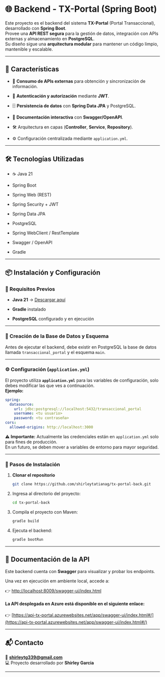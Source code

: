 # 🌐 Backend - TX-Portal (Spring Boot)

Este proyecto es el backend del sistema **TX-Portal** (Portal Transaccional), desarrollado con **Spring Boot**.  
Provee una **API REST segura** para la gestión de datos, integración con APIs externas y almacenamiento en **PostgreSQL**.  
Su diseño sigue una **arquitectura modular** para mantener un código limpio, mantenible y escalable.

----------

## 🚀 Características

-   📡 **Consumo de APIs externas** para obtención y sincronización de información.
    
-   🔐 **Autenticación y autorización** mediante **JWT**.
    
-   🗄️ **Persistencia de datos** con **Spring Data JPA** y PostgreSQL.
    
-   📑 **Documentación interactiva** con **Swagger/OpenAPI**.
    
-   🛠️ Arquitectura en capas (**Controller**, **Service**, **Repository**).
    
-   ⚙️ Configuración centralizada mediante `application.yml`.
    

----------

## 🛠️ Tecnologías Utilizadas

-   ☕ Java 21
    
-   Spring Boot
    
-   Spring Web (REST)
    
-   Spring Security + JWT
    
-   Spring Data JPA
    
-   PostgreSQL
    
-   Spring WebClient / RestTemplate
    
-   Swagger / OpenAPI
    
-   Gradle
    

----------

## 📦 Instalación y Configuración

### 🔹 Requisitos Previos

-   **Java 21** → [Descargar aquí](https://www.oracle.com/java/technologies/downloads/#java21) 
    
-   **Gradle** instalado
    
-   **PostgreSQL** configurado y en ejecución

----------

### 🔹 Creación de la Base de Datos y Esquema
Antes de ejecutar el backend, debe existir en PostgreSQL la base de datos llamada `transaccional_portal` y el esquema `main`.

----------

### ⚙️ Configuración (`application.yml`)

El proyecto utiliza **`application.yml`** para las variables de configuración, solo debes modificar las que ves a continuación.  
**Ejemplo:**

```yaml
spring:
  datasource:
    url: jdbc:postgresql://localhost:5432/transaccional_portal
    username: <tu usuario>
    password: <tu contraseña>
cors:
  allowed-origins: http://localhost:3000
```

⚠️ **Importante:** Actualmente las credenciales están en `application.yml` solo para fines de producción.  
En un futuro, se deben mover a variables de entorno para mayor seguridad.

----------

### 🔹 Pasos de Instalación

1.  **Clonar el repositorio**

    ```sh
    git clone https://github.com/shirleytatianag/tx-portal-back.git
    ```    

2. Ingresa al directorio del proyecto:
   ```sh
   cd tx-portal-back
   ```
3. Compila el proyecto con Maven:
   ```sh
   gradle build
   ```
4. Ejecuta el backend:
   ```sh
   gradle bootRun
    ```

----------

## 📄 Documentación de la API

Este backend cuenta con **Swagger** para visualizar y probar los endpoints.  

Una vez en ejecución em ambiente local, accede a:

👉 [http://localhost:8009/swagger-ui/index.html](http://localhost:8080/swagger-ui/index.html)

#### La API desplegada en Azure está disponible en el siguiente enlace:

👉 [https://api-tx-portal.azurewebsites.net/app/swagger-ui/index.html#/](https://api-tx-portal.azurewebsites.net/app/swagger-ui/index.html#/)

----------

## 📬 Contacto

📧 **shirleytg339@gmail.com**  
💻 Proyecto desarrollado por **Shirley Garcia**

----------

